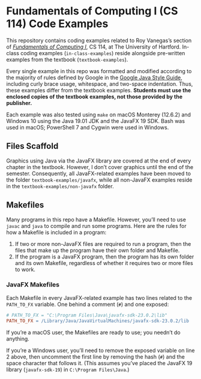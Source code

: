 # Fundamentals of Computing I (CS 114) Code Examples

This repository contains coding examples related to Roy Vanegas’s section of [_Fundamentals of Computing I_](https://roy.vanegas.org/teaching/at-uhart/fundamentals-of-computing-1/), CS 114, at The University of Hartford. In-class coding examples (`in-class-examples`) reside alongside pre-written examples from the textbook (`textbook-examples`).

Every single example in this repo was formatted and modified according to the majority of rules defined by Google in the [Google Java Style Guide](https://google.github.io/styleguide/javaguide.html), including curly brace usage, whitespace, and two-space indentation. Thus, these examples differ from the textbook examples. **Students must use the enclosed copies of the textbook examples, not those provided by the publisher.**

Each example was also tested using `make` on macOS Monterey (12.6.2) and Windows 10 using the Java 19.01 JDK and the JavaFX 19 SDK. Bash was used in macOS; PowerShell 7 and Cygwin were used in Windows.

## Files Scaffold

Graphics using Java via the JavaFX library are covered at the end of every chapter in the textbook. However, I don’t cover graphics until the end of the semester. Consequently, all JavaFX-related examples have been moved to the folder `textbook-examples/javafx`, while all non-JavaFX examples reside in the `textbook-examples/non-javafx` folder.

## Makefiles

Many programs in this repo have a Makefile. However, you’ll need to use `javac` and `java` to compile and run some programs. Here are the rules for how a Makefile is included in a program:

1. If two or more non-JavaFX files are required to run a program, then the files that make up the program have their own folder and Makefile.
2. If the program is a JavaFX program, then the program has its own folder and its own Makefile, regardless of whether it requires two or more files to work.

### JavaFX Makefiles

Each Makefile in every JavaFX-related example has two lines related to the `PATH_TO_FX` variable. One behind a comment (`#`) and one exposed:

```makefile
# PATH_TO_FX = "C:\Program Files\Java\javafx-sdk-23.0.2\lib"
PATH_TO_FX = /Library/Java/JavaVirtualMachines/javafx-sdk-23.0.2/lib
```

If you’re a macOS user, the Makefiles are ready to use; you needn’t do anything.

If you’re a Windows user, you’ll need to remove the exposed variable on line 2 above, then uncomment the first line by removing the hash (`#`) and the space character that follows it. (This assumes you’ve placed the JavaFX 19 library (`javafx-sdk-19`) in `C:\Program Files\Java`.)
